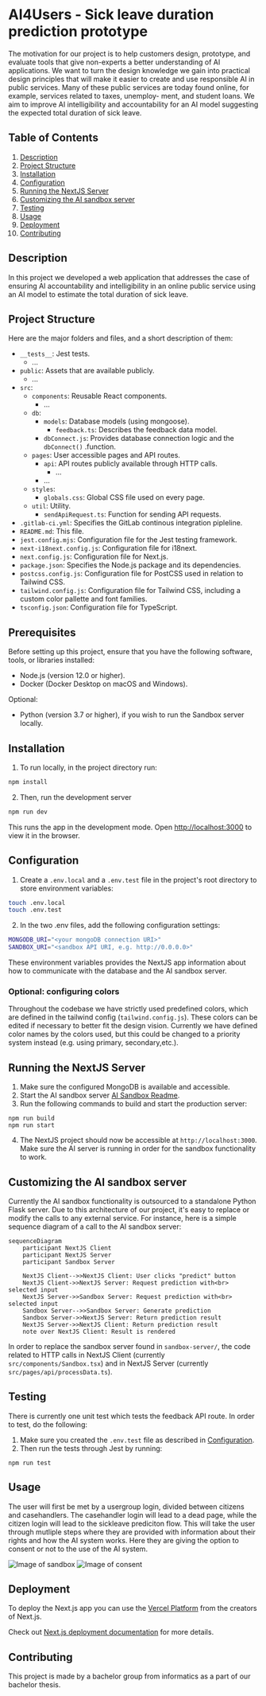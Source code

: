 # AI4Users - Sick leave duration prediction prototype
The motivation for our project is to help customers design, prototype, and evaluate
tools that give non-experts a better understanding of AI applications. We want to
turn the design knowledge we gain into practical design principles that will make
it easier to create and use responsible AI in public services. Many of these public
services are today found online, for example, services related to taxes, unemploy-
ment, and student loans. We aim to improve AI intelligibility and accountability for an AI
model suggesting the expected total duration of sick leave. 

## Table of Contents

1. [Description](#description)
2. [Project Structure](#project-structure)
3. [Installation](#installation)
4. [Configuration](#configuration)
5. [Running the NextJS Server](#running-the-nextjs-server)
6. [Customizing the AI sandbox server](#customizing-the-ai-sandbox-server)
7. [Testing](#testing)
8. [Usage](#usage)
9. [Deployment](#deployment)
10. [Contributing](#contributing)

## Description

In this project we developed a web application that addresses the case of ensuring AI accountability and intelligibility in an online public service using an AI model to estimate the total duration of sick leave.

## Project Structure
Here are the major folders and files, and a short description of them:
- `__tests__`: Jest tests.
    - ...
- `public`: Assets that are available publicly.
    - ...
- `src`:
    - `components`: Reusable React components.
        - ...
    - `db`:
        - `models`: Database models (using mongoose).
            - `feedback.ts`: Describes the feedback data model.
        - `dbConnect.js`: Provides database connection logic and the `dbConnect()` .function.
    - `pages`: User accessible pages and API routes.
        - `api`: API routes publicly available through HTTP calls.
            - ...
        - ...
    - `styles`: 
        - `globals.css`: Global CSS file used on every page.
    - `util`: Utility.
        - `sendApiRequest.ts`: Function for sending API requests.
- `.gitlab-ci.yml`: Specifies the GitLab continous integration pipleline.
- `README.md`: This file.
- `jest.config.mjs`: Configuration file for the Jest testing framework.
- `next-i18next.config.js`: Configuration file for i18next.
- `next.config.js`: Configuration file for Next.js.
- `package.json`: Specifies the Node.js package and its dependencies.
- `postcss.config.js`: Configuration file for PostCSS used in relation to Tailwind CSS.
- `tailwind.config.js`: Configuration file for Tailwind CSS, including a custom color pallette and font families.
- `tsconfig.json`: Configuration file for TypeScript.

## Prerequisites

Before setting up this project, ensure that you have the following software, tools, or libraries installed:

- Node.js (version 12.0 or higher).
- Docker (Docker Desktop on macOS and Windows).

Optional:
- Python (version 3.7 or higher), if you wish to run the Sandbox server locally.


## Installation

1. To run locally, in the project directory run:

```bash
npm install
```
2. Then, run the development server
```bash
npm run dev
```

This runs the app in the development mode. Open [http://localhost:3000](http://localhost:3000) to view it in the browser. 


## Configuration
1. Create a `.env.local` and a `.env.test` file in the project's root directory to store environment variables:
```bash
touch .env.local
touch .env.test
```
2. In the two .env files, add the following configuration settings:
```bash
MONGODB_URI="<your mongoDB connection URI>"
SANDBOX_URI="<sandbox API URI, e.g. http://0.0.0.0>"
```
These environment variables provides the NextJS app information about how to communicate with the database and the AI sandbox server.

### Optional: configuring colors
Throughout the codebase we have strictly used predefined colors, which are defined in the tailwind config (`tailwind.config.js`). These colors can be edited if necessary to better fit the design vision. Currently we have defined color names by the colors used, but this could be changed to a priority system instead (e.g. using primary, secondary,etc.).


## Running the NextJS Server
1. Make sure the configured MongoDB is available and accessible.
2. Start the AI sandbox server [AI Sandbox Readme](sandbox-server/README.md).
3. Run the following commands to build and start the production server:
```
npm run build
npm run start
```

4. The NextJS project should now be accessible at `http://localhost:3000`. Make sure the AI server is running in order for the sandbox functionality to work.

## Customizing the AI sandbox server
Currently the AI sandbox functionality is outsourced to a standalone Python Flask server. Due to this architecture of our project, it's easy to replace or modify the calls to any external service. For instance, here is a simple sequence diagram of a call to the AI sandbox server:
```mermaid
sequenceDiagram
    participant NextJS Client
    participant NextJS Server
    participant Sandbox Server

    NextJS Client-->>NextJS Client: User clicks "predict" button
    NextJS Client->>NextJS Server: Request prediction with<br> selected input
    NextJS Server->>Sandbox Server: Request prediction with<br> selected input
    Sandbox Server-->>Sandbox Server: Generate prediction
    Sandbox Server->>NextJS Server: Return prediction result
    NextJS Server->>NextJS Client: Return prediction result
    note over NextJS Client: Result is rendered
```
In order to replace the sandbox server found in `sandbox-server/`, the code related to HTTP calls in NextJS Client (currently `src/components/Sandbox.tsx`) and in NextJS Server (currently `src/pages/api/processData.ts`).

## Testing
There is currently one unit test which tests the feedback API route. In order to test, do the following:
1. Make sure you created the `.env.test` file as described in [Configuration](#configuration).
2. Then run the tests through Jest by running:
```
npm run test
```


## Usage

The user will first be met by a usergroup login, divided between citizens and casehandlers. The casehandler login will lead to a dead page, while the citizen login will lead to the sickleave prediciton flow. This will take the user through mutliple steps where they are provided with information about their rights and how the AI system works. Here they are giving the option to consent or not to the use of the AI system. 


![Image of sandbox](/img/sanbox.png)
![Image of consent](/img/consent.png)


## Deployment

To deploy the Next.js app you can use the [Vercel Platform](https://vercel.com/new?utm_medium=default-template&filter=next.js&utm_source=create-next-app&utm_campaign=create-next-app-readme) from the creators of Next.js.

Check out [Next.js deployment documentation](https://nextjs.org/docs/deployment) for more details.


## Contributing

This project is made by a bachelor group from informatics as a part of our bachelor thesis. 


